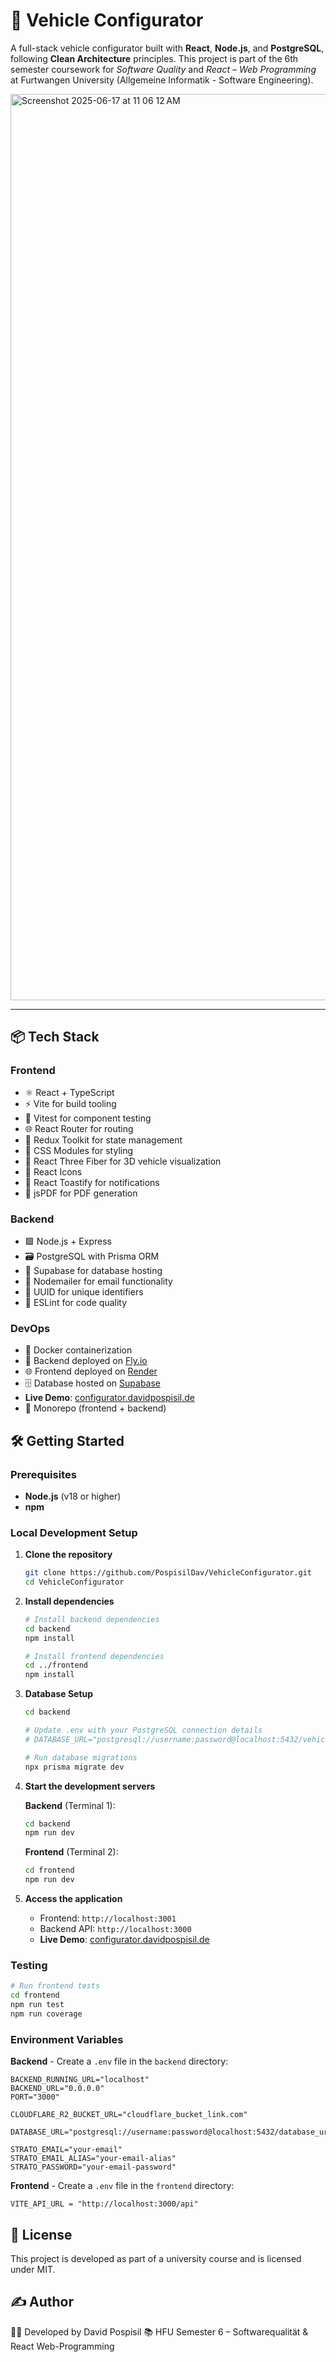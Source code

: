 # 🚗 Vehicle Configurator

A full-stack vehicle configurator built with **React**, **Node.js**, and **PostgreSQL**, following **Clean Architecture** principles. This project is part of the 6th semester coursework for _Software Quality_ and _React – Web Programming_ at Furtwangen University (Allgemeine Informatik - Software Engineering).

<img width="1450" alt="Screenshot 2025-06-17 at 11 06 12 AM" src="https://github.com/user-attachments/assets/426c1a7a-7ea6-4ef6-8ce9-f49d93c7b670" />

---

## 📦 Tech Stack

### Frontend

- ⚛️ React + TypeScript
- ⚡ Vite for build tooling
- 🧪 Vitest for component testing
- 🌐 React Router for routing
- 🔄 Redux Toolkit for state management
- 🎨 CSS Modules for styling
- 🎯 React Three Fiber for 3D vehicle visualization
- 📱 React Icons
- 🍞 React Toastify for notifications
- 📄 jsPDF for PDF generation

### Backend

- 🟩 Node.js + Express
- 🗃️ PostgreSQL with Prisma ORM
- 🚁 Supabase for database hosting
- 📧 Nodemailer for email functionality
- 🔑 UUID for unique identifiers
- 🧪 ESLint for code quality

### DevOps

- 🐳 Docker containerization
- 🚀 Backend deployed on [Fly.io](https://fly.io)
- 🌐 Frontend deployed on [Render](https://render.com)
- 🗄️ Database hosted on [Supabase](https://supabase.com)
- **Live Demo**: [configurator.davidpospisil.de](https://configurator.davidpospisil.de)
- 📁 Monorepo (frontend + backend)

## 🛠️ Getting Started

### Prerequisites

- **Node.js** (v18 or higher)
- **npm**

### Local Development Setup

1. **Clone the repository**

   ```bash
   git clone https://github.com/PospisilDav/VehicleConfigurator.git
   cd VehicleConfigurator
   ```

2. **Install dependencies**

   ```bash
   # Install backend dependencies
   cd backend
   npm install

   # Install frontend dependencies
   cd ../frontend
   npm install
   ```

3. **Database Setup**

   ```bash
   cd backend

   # Update .env with your PostgreSQL connection details
   # DATABASE_URL="postgresql://username:password@localhost:5432/vehicle_configurator"

   # Run database migrations
   npx prisma migrate dev
   ```

4. **Start the development servers**

   **Backend** (Terminal 1):

   ```bash
   cd backend
   npm run dev
   ```

   **Frontend** (Terminal 2):

   ```bash
   cd frontend
   npm run dev
   ```

5. **Access the application**
   - Frontend: `http://localhost:3001`
   - Backend API: `http://localhost:3000`
   - **Live Demo**: [configurator.davidpospisil.de](https://configurator.davidpospisil.de)

### Testing

```bash
# Run frontend tests
cd frontend
npm run test
npm run coverage
```

### Environment Variables

**Backend** - Create a `.env` file in the `backend` directory:

```env
BACKEND_RUNNING_URL="localhost"
BACKEND_URL="0.0.0.0"
PORT="3000"

CLOUDFLARE_R2_BUCKET_URL="cloudflare_bucket_link.com"

DATABASE_URL="postgresql://username:password@localhost:5432/database_url"

STRATO_EMAIL="your-email"
STRATO_EMAIL_ALIAS="your-email-alias"
STRATO_PASSWORD="your-email-password"
```

**Frontend** - Create a `.env` file in the `frontend` directory:

```env
VITE_API_URL = "http://localhost:3000/api"
```

## 📄 License

This project is developed as part of a university course and is licensed under MIT.

## ✍️ Author

👨‍💻 Developed by David Pospisil
📚 HFU Semester 6 – Softwarequalität & React Web-Programming
